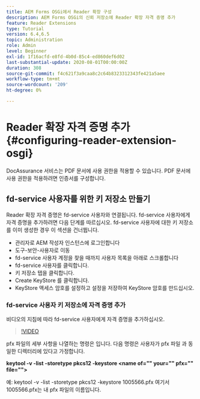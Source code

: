 ```yaml
---
title: AEM Forms OSGi에서 Reader 확장 구성
description: AEM Forms OSGi의 신뢰 저장소에 Reader 확장 자격 증명 추가
feature: Reader Extensions
type: Tutorial
version: 6.4,6.5
topic: Administration
role: Admin
level: Beginner
exl-id: 1f16acfd-e8fd-4b0d-85c4-ed860def6d02
last-substantial-update: 2020-08-01T00:00:00Z
duration: 308
source-git-commit: f4c621f3a9caa8c2c64b8323312343fe421a5aee
workflow-type: tm+mt
source-wordcount: '209'
ht-degree: 0%

---
```


# Reader 확장 자격 증명 추가{#configuring-reader-extension-osgi}

DocAssurance 서비스는 PDF 문서에 사용 권한을 적용할 수 있습니다. PDF 문서에 사용 권한을 적용하려면 인증서를 구성합니다.

## fd-service 사용자를 위한 키 저장소 만들기

Reader 확장 자격 증명은 fd-service 사용자와 연결됩니다. fd-service 사용자에게 자격 증명을 추가하려면 다음 단계를 따르십시오. fd-service 사용자에 대한 키 저장소를 이미 생성한 경우 이 섹션을 건너뜁니다.

* 관리자로 AEM 작성자 인스턴스에 로그인합니다
* 도구-보안-사용자로 이동
* fd-service 사용자 계정을 찾을 때까지 사용자 목록을 아래로 스크롤합니다
* fd-service 사용자를 클릭합니다.
* 키 저장소 탭을 클릭합니다.
* Create KeyStore 를 클릭합니다.
* KeyStore 액세스 암호를 설정하고 설정을 저장하여 KeyStore 암호를 만드십시오.

### fd-service 사용자 키 저장소에 자격 증명 추가

비디오의 지침에 따라 fd-service 사용자에게 자격 증명을 추가하십시오.

>[!VIDEO](https://video.tv.adobe.com/v/335849?quality=12&learn=on)


pfx 파일의 세부 사항을 나열하는 명령은 입니다. 다음 명령은 사용자가 pfx 파일 과 동일한 디렉터리에 있다고 가정합니다.

**keytool -v -list -storetype pkcs12 -keystore &lt;name of=&quot;&quot; your=&quot;&quot; pfx=&quot;&quot; file=&quot;&quot;>**

예: keytool -v -list -storetype pkcs12 -keystore 1005566.pfx 여기서 1005566.pfx는 내 pfx 파일의 이름입니다.
